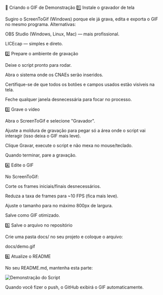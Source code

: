 🎥 Criando o GIF de Demonstração
1️⃣ Instale o gravador de tela

Sugiro o ScreenToGif (Windows) porque ele já grava, edita e exporta o GIF no mesmo programa.
Alternativas:

OBS Studio (Windows, Linux, Mac) — mais profissional.

LICEcap — simples e direto.

2️⃣ Prepare o ambiente de gravação

Deixe o script pronto para rodar.

Abra o sistema onde os CNAEs serão inseridos.

Certifique-se de que todos os botões e campos usados estão visíveis na tela.

Feche qualquer janela desnecessária para focar no processo.

3️⃣ Grave o vídeo

Abra o ScreenToGif e selecione "Gravador".

Ajuste a moldura de gravação para pegar só a área onde o script vai interagir (isso deixa o GIF mais leve).

Clique Gravar, execute o script e não mexa no mouse/teclado.

Quando terminar, pare a gravação.

4️⃣ Edite o GIF

No ScreenToGif:

Corte os frames iniciais/finais desnecessários.

Reduza a taxa de frames para ~10 FPS (fica mais leve).

Ajuste o tamanho para no máximo 800px de largura.

Salve como GIF otimizado.

5️⃣ Salve o arquivo no repositório

Crie uma pasta docs/ no seu projeto e coloque o arquivo:

docs/demo.gif

6️⃣ Atualize o README

No seu README.md, mantenha esta parte:

![Demonstração do Script](docs/demo.gif)


Quando você fizer o push, o GitHub exibirá o GIF automaticamente.

